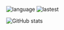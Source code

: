 ![language](https://img.shields.io/github/languages/top/N0WST4NDUP/Algorithm.svg?color=orange&logo=java&style=plastic)
![lastest](https://img.shields.io/github/last-commit/N0WST4NDUP/Algorithm.svg?color=cc33ff&style=plastic)

![GitHub stats](https://github-readme-stats.vercel.app/api?username=N0WST4NDUP&show_icons=true&theme=radical)
